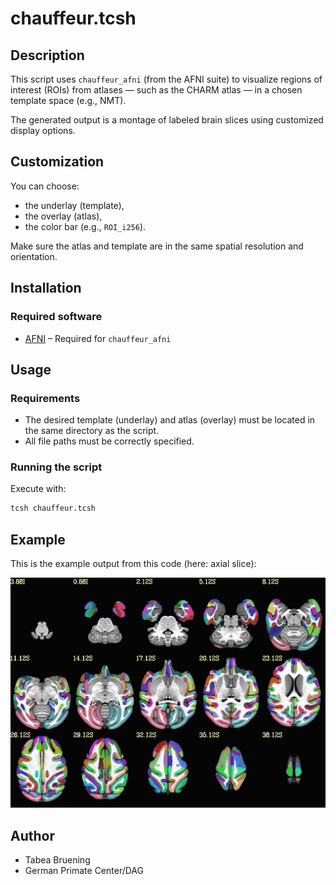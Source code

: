 # **chauffeur.tcsh**

## Description

This script uses `chauffeur_afni` (from the AFNI suite) to visualize regions of interest (ROIs) from atlases — such as the CHARM atlas — in a chosen template space (e.g., NMT).

The generated output is a montage of labeled brain slices using customized display options.

## Customization

You can choose:
- the underlay (template),
- the overlay (atlas),
- the color bar (e.g., `ROI_i256`).

Make sure the atlas and template are in the same spatial resolution and orientation.

## Installation

### Required software

- [AFNI](https://afni.nimh.nih.gov/pub/dist/doc/htmldoc/background_install/main_toc.html) – Required for `chauffeur_afni`

## Usage

### Requirements

- The desired template (underlay) and atlas (overlay) must be located in the same directory as the script.
- All file paths must be correctly specified.

### Running the script

Execute with:

```bash
tcsh chauffeur.tcsh
```

## Example

This is the example output from this code (here: axial slice): 

![AFNI Visualisierung](images/afni_output.png)

## Author

* Tabea Bruening
* German Primate Center/DAG

